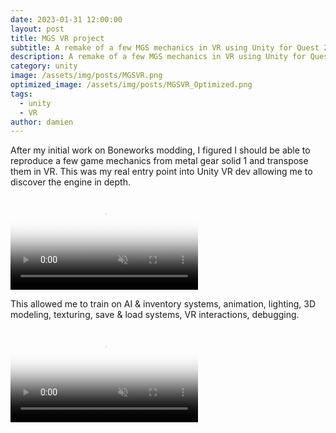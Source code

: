 ```yaml
---
date: 2023-01-31 12:00:00
layout: post
title: MGS VR project
subtitle: A remake of a few MGS mechanics in VR using Unity for Quest 2 standalone.
description: A remake of a few MGS mechanics in VR using Unity for Quest 2 standalone.
category: unity
image: /assets/img/posts/MGSVR.png
optimized_image: /assets/img/posts/MGSVR_Optimized.png
tags:
  - unity
  - VR
author: damien
---
```


After my initial work on Boneworks modding, I figured I should be able to reproduce a few game mechanics from metal gear solid 1 and transpose them in VR.
This was my real entry point into Unity VR dev allowing me to discover the engine in depth.

<div class="video-container">
    <video autoplay loop muted playsinline poster="/assets/img/loading.gif" src="/assets/img/videos/MGSVRemake1.mp4" type="video/mp4" preload="auto"></video>
</div>

This allowed me to train on AI & inventory systems, animation, lighting, 3D modeling, texturing, save & load systems, VR interactions, debugging.

<div class="video-container">
    <video autoplay loop muted playsinline poster="/assets/img/loading.gif" src="/assets/img/videos/MGSVRemake2.mp4" type="video/mp4" preload="auto"></video>
</div>

